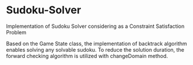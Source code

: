 # Sudoku-Solver
Implementation of Sudoku Solver considering as a Constraint Satisfaction Problem

Based on the Game State class, the implementation of backtrack algorithm enables solving any solvable sudoku. To reduce the solution duration, the forward checking algorithm is utilized with changeDomain method.
